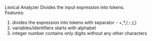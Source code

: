Lexical Analyzer
Divides the input expression into tokens. <br>
Features:
1) divides the expression into tokens with separator - +,*,/,-,(,) 
2) variables/identifiers starts with alphabet
3) integer number contains only digits without any other characters

